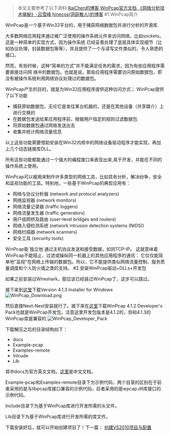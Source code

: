 > 本文主要参考了以下资料:[RaiChen的博客](http://www.cnblogs.com/raichen/p/4128819.html),[WinPcap官方文档](http://www.ferrisxu.com/WinPcap/html/index.html),[《网络分析技术揭秘》-吕雪峰](http://book.douban.com/subject/10830686/),[hinecos(洞庭散人)的博客](http://www.cnblogs.com/phinecos/archive/2008/10/20/1315176.html)
#1.WinPcap简介

WinPcap是一个基于Win32平台的，用于捕获网络数据包并进行分析的开源库.

大多数网络应用程序通过被广泛使用的操作系统元件来访问网络，比如sockets。  这是一种简单的实现方式，因为操作系统 已经妥善处理了底层具体实现细节（比如协议处理，封装数据包等等），并且提供了一个与读写文件类似的，令人熟悉的接口。

然而，有些时候，这种“简单的方式”并不能满足任务的需求，因为有些应用程序需要直接访问网 络中的数据包。也就是说，那些应用程序需要访问原始数据包，即没有被操作系统利用网络协议处理过的数据包。

WinPcap产生的目的，就是为Win32应用程序提供这种访问方式； WinPcap提供了以下功能
- 捕获原始数据包，无论它是发往某台机器的，还是在其他设备（共享媒介）上进行交换的
- 在数据包发送给某应用程序前，根据用户指定的规则过滤数据包
- 将原始数据包通过网络发送出去
- 收集并统计网络流量信息

以上这些功能需要借助安装在Win32内核中的网络设备驱动程序才能实现，再加上几个动态链接库DLL。

所有这些功能都能通过一个强大的编程接口来表现出来,易于开发，并能在不同的操作系统上使用。

WinPcap可以被用来制作许多类型的网络工具，比如具有分析，解决纷争，安全和监视功能的工具。特别地，一些基于WinPcap的典型应用有：
- 网络与协议分析器 (network and protocol analyzers)
- 网络监视器 (network monitors)
- 网络流量记录器 (traffic loggers)
- 网络流量发生器 (traffic generators)
- 用户级网桥及路由 (user-level bridges and routers)
- 网络入侵检测系统 (network intrusion detection systems (NIDS))
- 网络扫描器 (network scanners)
- 安全工具 (security tools)

WinPcap能 独立地 通过主机协议发送和接受数据，如同TCP-IP。 这就意味着WinPcap不能阻止、过滤或操纵同一机器上的其他应用程序的通讯： 它仅仅能简单地"监视"在网络上传输的数据包。所以，它不能提供类似网络流量控制、服务质量调度和个人防火墙之类的支持。
#2.安装WinPcap驱动+DLLs+开发包

如果之前安装过Wireshark，那应该已经装过WinPcap了，这步可以跳过。

接下来到[这里](http://www.winpcap.org/install/default.htm)下载Version 4.1.3 Installer for Windows
![WinPcap_Download.png](https://raw.githubusercontent.com/Heatwave/Blog/master/images/WinPcap_Download.png)

然后直接Next-Next安装就行了。接下来在[这里](http://www.winpcap.org/devel.htm)下载WinPcap 4.1.2 Developer's Pack也就是WinPcap开发包，注意这里开发包版本是4.1.2的，但和4.1.3的WinPcap库是兼容的
![WinPcap_Developer_Pack](https://raw.githubusercontent.com/Heatwave/Blog/master/images/WinPcap%20Developer%20Resources.png)

下载解压之后的目录结构如下：
- docs
- Example-pcap
- Examples-remote
- Inlcude
- Lib

其中docs为官方英文文档，[这里](http://www.ferrisxu.com/WinPcap/html/index.html)是中文文档。

Example-pcap和Examples-remote目录下为示例代码，两个目录的区别在于前者采用的是与libpcap库接口兼容的示例代码，后者采用的是wpcap.dll库接口的示例代码。

Include目录下为基于WinPcap库进行开发所需的头文件。

Lib目录下为基于WinPcap库进行开发所需的库文件。

下载安装好后，就可以开始创建项目了！下一篇： [创建VS2010项目与配置](https://github.com/Heatwave/Blog/issues/3)
